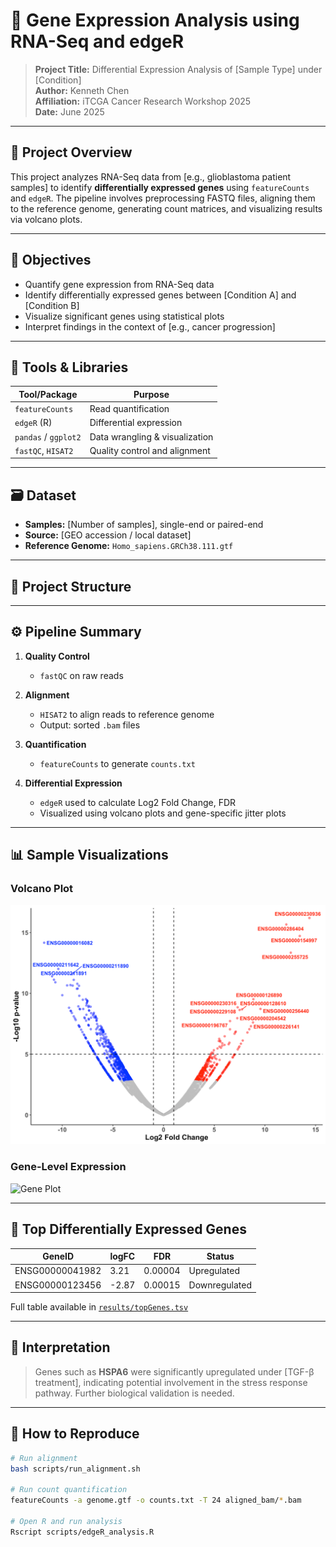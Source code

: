 # 🧬 Gene Expression Analysis using RNA-Seq and edgeR

> **Project Title:** Differential Expression Analysis of [Sample Type] under [Condition]  
> **Author:** Kenneth Chen  
> **Affiliation:** iTCGA Cancer Research Workshop 2025  
> **Date:** June 2025  

---

## 📌 Project Overview

This project analyzes RNA-Seq data from [e.g., glioblastoma patient samples] to identify **differentially expressed genes** using `featureCounts` and `edgeR`. The pipeline involves preprocessing FASTQ files, aligning them to the reference genome, generating count matrices, and visualizing results via volcano plots.

---

## 🧪 Objectives

- Quantify gene expression from RNA-Seq data
- Identify differentially expressed genes between [Condition A] and [Condition B]
- Visualize significant genes using statistical plots
- Interpret findings in the context of [e.g., cancer progression]

---

## 🧰 Tools & Libraries

| Tool/Package      | Purpose                        |
|-------------------|--------------------------------|
| `featureCounts`   | Read quantification            |
| `edgeR` (R)       | Differential expression        |
| `pandas` / `ggplot2` | Data wrangling & visualization |
| `fastQC`, `HISAT2`| Quality control and alignment  |

---

## 🗃️ Dataset

- **Samples:** [Number of samples], single-end or paired-end
- **Source:** [GEO accession / local dataset]
- **Reference Genome:** `Homo_sapiens.GRCh38.111.gtf`

---

## 📂 Project Structure

---

## ⚙️ Pipeline Summary

1. **Quality Control**  
   - `fastQC` on raw reads

2. **Alignment**  
   - `HISAT2` to align reads to reference genome  
   - Output: sorted `.bam` files

3. **Quantification**  
   - `featureCounts` to generate `counts.txt`

4. **Differential Expression**  
   - `edgeR` used to calculate Log2 Fold Change, FDR  
   - Visualized using volcano plots and gene-specific jitter plots

---

## 📊 Sample Visualizations

### Volcano Plot
![Volcano Plot](results/volcano_plot.png)

### Gene-Level Expression
![Gene Plot](results/HSPA6_counts.png)

---

## 🧬 Top Differentially Expressed Genes

| GeneID         | logFC | FDR     | Status       |
|----------------|-------|---------|--------------|
| ENSG00000041982 | 3.21  | 0.00004 | Upregulated  |
| ENSG00000123456 | -2.87 | 0.00015 | Downregulated|

Full table available in [`results/topGenes.tsv`](results/topGenes.tsv)

---

## 🔬 Interpretation

> Genes such as **HSPA6** were significantly upregulated under [TGF-β treatment], indicating potential involvement in the stress response pathway. Further biological validation is needed.

---

## 🚀 How to Reproduce

```bash
# Run alignment
bash scripts/run_alignment.sh

# Run count quantification
featureCounts -a genome.gtf -o counts.txt -T 24 aligned_bam/*.bam

# Open R and run analysis
Rscript scripts/edgeR_analysis.R
